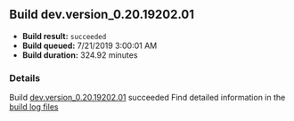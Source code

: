 ## Build dev.version_0.20.19202.01
- **Build result:** `succeeded`
- **Build queued:** 7/21/2019 3:00:01 AM
- **Build duration:** 324.92 minutes
### Details
Build [dev.version_0.20.19202.01](https://winappstudio.visualstudio.com/web/build.aspx?pcguid=a4ef43be-68ce-4195-a619-079b4d9834c2&builduri=vstfs%3a%2f%2f%2fBuild%2fBuild%2f29883) succeeded
Find detailed information in the [build log files](https://uwpctdiags.blob.core.windows.net/buildlogs/dev.version_0.20.19202.01_logs.zip)
